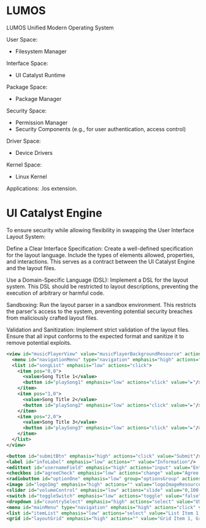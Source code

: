 # LUMOS
LUMOS Unified Modern Operating System

User Space:
- Filesystem Manager

Interface Space:
- UI Catalyst Runtime

Package Space:
- Package Manager

Security Space:
- Permission Manager
- Security Components (e.g., for user authentication, access control)

Driver Space:
- Device Drivers

Kernel Space:
- Linux Kernel

Applications: .los extension.




# UI Catalyst Engine

To ensure security while allowing flexibility in swapping the User Interface Layout System:

Define a Clear Interface Specification: Create a well-defined specification for the layout language. Include the types of elements allowed, properties, and interactions. This serves as a contract between the UI Catalyst Engine and the layout files.

Use a Domain-Specific Language (DSL): Implement a DSL for the layout system. This DSL should be restricted to layout descriptions, preventing the execution of arbitrary or harmful code.

Sandboxing: Run the layout parser in a sandbox environment. This restricts the parser's access to the system, preventing potential security breaches from maliciously crafted layout files.

Validation and Sanitization: Implement strict validation of the layout files. Ensure that all input conforms to the expected format and sanitize it to remove potential exploits.

```xml
<view id="musicPlayerView" value="musicPlayerBackgroundResource" actions="click">
  <menu id="navigationMenu" type="navigation" emphasis="high" actions="click" value="Music, Videos, Podcasts, Radio, Marketplace"/>
  <list id="songList" emphasis="low" actions="click">
    <item pos="0,0">
      <value>Song Title 1</value>
      <button id="playSong1" emphasis="low" actions="click" value="►"/>
    </item>
    <item pos="1,0">
      <value>Song Title 2</value>
      <button id="playSong2" emphasis="low" actions="click" value="►"/>
    </item>
    <item pos="2,0">
      <value>Song Title 3</value>
      <button id="playSong3" emphasis="low" actions="click" value="►"/>
    </item>
  </list>
</view>

<button id="submitBtn" emphasis="high" actions="click" value="Submit"/>
<label id="infoLabel" emphasis="low" actions="" value="Information"/>
<edittext id="usernameField" emphasis="high" actions="input" value="Enter Username"/>
<checkbox id="agreeCheck" emphasis="low" actions="change" value="Agree to Terms"/>
<radiobutton id="optionOne" emphasis="low" group="optionsGroup" actions="select" value="Option One"/>
<image id="logoImg" emphasis="high" actions="" value="logoImageResource"/>
<slider id="volumeControl" emphasis="low" actions="slide" value="0,100,50"/>
<switch id="toggleSwitch" emphasis="low" actions="toggle" value="false"/>
<dropdown id="countrySelect" emphasis="high" actions="select" value="USA, Canada, UK"/>
<menu id="mainMenu" type="navigation" emphasis="high" actions="click" value="Home, About, Contact"/>
<list id="itemList" emphasis="low" actions="select" value="List Item 1, List Item 2, List Item 3"/>
<grid id="layoutGrid" emphasis="high" actions="" value="Grid Item 1, Grid Item 2"/>
